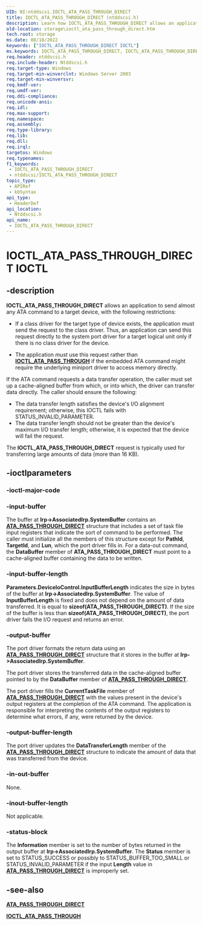 ```yaml
---
UID: NI:ntddscsi.IOCTL_ATA_PASS_THROUGH_DIRECT
title: IOCTL_ATA_PASS_THROUGH_DIRECT (ntddscsi.h)
description: Learn how IOCTL_ATA_PASS_THROUGH_DIRECT allows an application to send almost any ATA command to a target device.
old-location: storage\ioctl_ata_pass_through_direct.htm
tech.root: storage
ms.date: 08/18/2022
keywords: ["IOCTL_ATA_PASS_THROUGH_DIRECT IOCTL"]
ms.keywords: IOCTL_ATA_PASS_THROUGH_DIRECT, IOCTL_ATA_PASS_THROUGH_DIRECT control, IOCTL_ATA_PASS_THROUGH_DIRECT control code [Storage Devices], k307_8f1da276-e1bf-405e-8e01-a633b8671d5f.xml, ntddscsi/IOCTL_ATA_PASS_THROUGH_DIRECT, storage.ioctl_ata_pass_through_direct
req.header: ntddscsi.h
req.include-header: Ntddscsi.h
req.target-type: Windows
req.target-min-winverclnt: Windows Server 2003
req.target-min-winversvr: 
req.kmdf-ver: 
req.umdf-ver: 
req.ddi-compliance: 
req.unicode-ansi: 
req.idl: 
req.max-support: 
req.namespace: 
req.assembly: 
req.type-library: 
req.lib: 
req.dll: 
req.irql: 
targetos: Windows
req.typenames: 
f1_keywords:
 - IOCTL_ATA_PASS_THROUGH_DIRECT
 - ntddscsi/IOCTL_ATA_PASS_THROUGH_DIRECT
topic_type:
 - APIRef
 - kbSyntax
api_type:
 - HeaderDef
api_location:
 - Ntddscsi.h
api_name:
 - IOCTL_ATA_PASS_THROUGH_DIRECT
---
```


# IOCTL_ATA_PASS_THROUGH_DIRECT IOCTL

## -description

**IOCTL_ATA_PASS_THROUGH_DIRECT** allows an application to send almost any ATA command to a target device, with the following restrictions:

* If a class driver for the target type of device exists, the application must send the request to the class driver. Thus, an application can send this request directly to the system port driver for a target logical unit only if there is no class driver for the device.

* The application *must* use this request rather than [**IOCTL_ATA_PASS_THROUGH**](ni-ntddscsi-ioctl_ata_pass_through.md) if the embedded ATA command might require the underlying miniport driver to access memory directly.

If the ATA command requests a data transfer operation, the caller must set up a cache-aligned buffer from which, or into which, the driver can transfer data directly. The caller should ensure the following:

* The data transfer length satisfies the device's I/O alignment requirement; otherwise, this IOCTL fails with STATUS_INVALID_PARAMETER.
* The data transfer length should not be greater than the device's maximum I/O transfer length; otherwise, it is expected that the device will fail the request.

The **IOCTL_ATA_PASS_THROUGH_DIRECT** request is typically used for transferring large amounts of data (more than 16 KB).

## -ioctlparameters

### -ioctl-major-code

### -input-buffer

The buffer at **Irp->AssociatedIrp.SystemBuffer** contains an [**ATA_PASS_THROUGH_DIRECT**](ns-ntddscsi-_ata_pass_through_direct.md) structure that includes a set of task file input registers that indicate the sort of command to be performed. The caller must initialize all the members of this structure except for **PathId**, **TargetId**, and **Lun**, which the port driver fills in. For a data-out command, the **DataBuffer** member of **ATA_PASS_THROUGH_DIRECT** must point to a cache-aligned buffer containing the data to be written.

### -input-buffer-length

**Parameters.DeviceIoControl.InputBufferLength** indicates the size in bytes of the buffer at **Irp->AssociatedIrp.SystemBuffer**. The value of **InputBufferLength** is fixed and does not depend on the amount of data transferred. It is equal to **sizeof(ATA_PASS_THROUGH_DIRECT)**. If the size of the buffer is less than **sizeof(ATA_PASS_THROUGH_DIRECT)**, the port driver fails the I/O request and returns an error.

### -output-buffer

The port driver formats the return data using an [**ATA_PASS_THROUGH_DIRECT**](ns-ntddscsi-_ata_pass_through_direct.md) structure that it stores in the buffer at **Irp->AssociatedIrp.SystemBuffer**.

The port driver stores the transferred data in the cache-aligned buffer pointed to by the **DataBuffer** member of [**ATA_PASS_THROUGH_DIRECT**](ns-ntddscsi-_ata_pass_through_direct.md).

The port driver fills the **CurrentTaskFile** member of [**ATA_PASS_THROUGH_DIRECT**](ns-ntddscsi-_ata_pass_through_direct.md) with the values present in the device's output registers at the completion of the ATA command. The application is responsible for interpreting the contents of the output registers to determine what errors, if any, were returned by the device.

### -output-buffer-length

The port driver updates the **DataTransferLength** member of the [**ATA_PASS_THROUGH_DIRECT**](ns-ntddscsi-_ata_pass_through_direct.md) structure to indicate the amount of data that was transferred from the device.

### -in-out-buffer

None.

### -inout-buffer-length

Not applicable.

### -status-block

The **Information** member is set to the number of bytes returned in the output buffer at **Irp->AssociatedIrp.SystemBuffer**. The **Status** member is set to STATUS_SUCCESS or possibly to STATUS_BUFFER_TOO_SMALL or STATUS_INVALID_PARAMETER if the input **Length** value in [**ATA_PASS_THROUGH_DIRECT**](ns-ntddscsi-_ata_pass_through_direct.md) is improperly set.

## -see-also

[**ATA_PASS_THROUGH_DIRECT**](ns-ntddscsi-_ata_pass_through_direct.md)

[**IOCTL_ATA_PASS_THROUGH**](ni-ntddscsi-ioctl_ata_pass_through.md)

